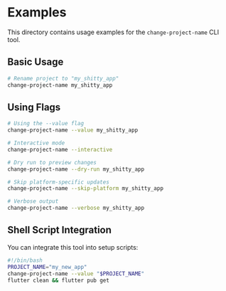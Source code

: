 # Examples

This directory contains usage examples for the `change-project-name` CLI tool.

## Basic Usage

```bash
# Rename project to "my_shitty_app"
change-project-name my_shitty_app
```

## Using Flags

```bash
# Using the --value flag
change-project-name --value my_shitty_app

# Interactive mode
change-project-name --interactive

# Dry run to preview changes
change-project-name --dry-run my_shitty_app

# Skip platform-specific updates
change-project-name --skip-platform my_shitty_app

# Verbose output
change-project-name --verbose my_shitty_app
```

## Shell Script Integration

You can integrate this tool into setup scripts:

```bash
#!/bin/bash
PROJECT_NAME="my_new_app"
change-project-name --value "$PROJECT_NAME"
flutter clean && flutter pub get
```